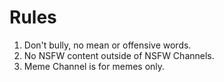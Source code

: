 # Rules

1. Don't bully, no mean or offensive words.
2. No NSFW content outside of NSFW Channels.
3. Meme Channel is for memes only.
